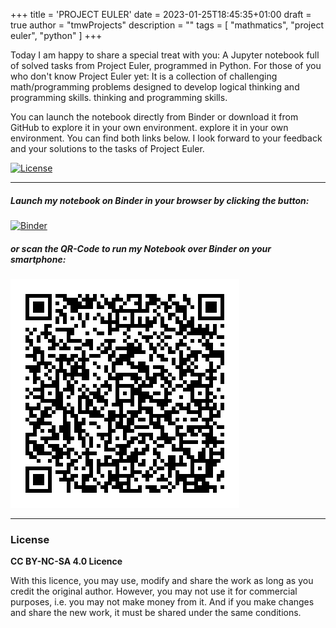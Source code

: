 +++
title = 'PROJECT EULER'
date = 2023-01-25T18:45:35+01:00
draft = true
author = "tmwProjects"
description = ""
tags = [
    "mathmatics",
    "project euler",
    "python"
]
+++

Today I am happy to share a special treat with you: A Jupyter notebook full of solved tasks from 
Project Euler, programmed in Python. For those of you who don't know Project Euler yet: It is 
a collection of challenging math/programming problems designed to develop logical thinking and programming skills. 
thinking and programming skills.

You can launch the notebook directly from Binder or download it from GitHub to explore it in your own environment. 
explore it in your own environment. You can find both links below. I look forward to your feedback and your solutions to the tasks of 
Project Euler.

[![License](https://img.shields.io/badge/License-CC%20BY--NC--SA%204.0-6B783D)](http://creativecommons.org/licenses/by-nc-sa/4.0/)

***

##### Launch my notebook on Binder in your browser by clicking the button:

[![Binder](https://mybinder.org/badge_logo.svg)](https://mybinder.org/v2/gh/tmwProjects/project_euler/HEAD?labpath=project_euler.ipynb)

##### or scan the QR-Code to run my Notebook over Binder on your smartphone:

![QR](https://github.com/tmwProjects/Blog/blob/master/content/grafics/project_euler.png?raw=true)

***

### License

**CC BY-NC-SA 4.0 Licence**

With this licence, you may use, modify and share the work as long as you credit the original author. However, you may 
not use it for commercial purposes, i.e. you may not make money from it. And if you make changes and share the new work, 
it must be shared under the same conditions.